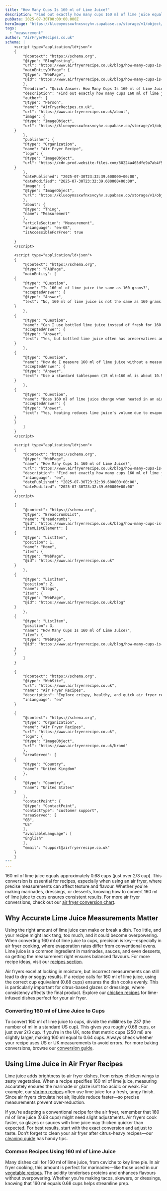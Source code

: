 ```yaml
---
title: "How Many Cups Is 160 ml of Lime Juice?"
description: "Find out exactly how many cups 160 ml of lime juice equals for baking, cooking, or air fryer recipes. Simple conversions for perfect results every time."
pubDate: 2025-07-30T00:00:00.000Z
heroImage: "https://klueoymssxwfnxsvcyhv.supabase.co/storage/v1/object/public/Shmucket/how-many-cups-is-160-ml-of-lime-juice.webp"
tags:
  - "measurement"
author: "AirFryerRecipes.co.uk"
schema: |
    <script type="application/ld+json">
    {
        "@context": "https://schema.org",
        "@type": "BlogPosting",
        "url": "https://www.airfryerrecipe.co.uk/blog/how-many-cups-is-160-ml-of-lime-juice",
        "mainEntityOfPage": {
        "@type": "WebPage",
        "@id": "https://www.airfryerrecipe.co.uk/blog/how-many-cups-is-160-ml-of-lime-juice"
        },
        "headline": "Quick Answer: How Many Cups Is 160 ml of Lime Juice?",
        "description": "Find out exactly how many cups 160 ml of lime juice equals for baking, cooking, or air fryer recipes. Simple conversions for perfect results every time.",
        "author": {
        "@type": "Person",
        "name": "AirFryerRecipes.co.uk",
        "url": "https://www.airfryerrecipe.co.uk/about",
        "image": {
        "@type": "ImageObject",
        "url": "https://klueoymssxwfnxsvcyhv.supabase.co/storage/v1/object/public/Shmucket/Me.jpg"
    }
        },
        "publisher": {
        "@type": "Organization",
        "name": "Air Fryer Recipe",
        "logo": {
        "@type": "ImageObject",
        "url": "https://cdn.prod.website-files.com/68224a465dfe9a7ab4f57570/6844191451a8b2f1e37e63cc_Untitled%20design%20-%202025-06-05T205644.948%20(1).png"
    }
        },
        "datePublished": "2025-07-30T23:32:39.600000+00:00",
        "dateModified": "2025-07-30T23:32:39.600000+00:00",
        "image": {
        "@type": "ImageObject",
        "url": "https://klueoymssxwfnxsvcyhv.supabase.co/storage/v1/object/public/Shmucket/how-many-cups-is-160-ml-of-lime-juice.webp"
        },
        "about": {
        "@type": "Thing",
        "name": "Measurement"
        },
        "articleSection": "Measurement",
        "inLanguage": "en-GB",
        "isAccessibleForFree": true
        
    }
    </script>

    <script type="application/ld+json">
    {
        "@context": "https://schema.org",
        "@type": "FAQPage",
        "mainEntity": [
    {
        "@type": "Question",
        "name": "Is 160 ml of lime juice the same as 160 grams?",
        "acceptedAnswer": {
        "@type": "Answer",
        "text": "No, 160 ml of lime juice is not the same as 160 grams. The weight depends on density—lime juice is roughly 1.04 grams per ml, so 160 ml equals about 166 grams. For precise baking, use a kitchen scale."
    }
        },
    {
        "@type": "Question",
        "name": "Can I use bottled lime juice instead of fresh for 160 ml?",
        "acceptedAnswer": {
        "@type": "Answer",
        "text": "Yes, but bottled lime juice often has preservatives and a slightly different flavour. Fresh lime juice (160 ml or 0.68 cups) is brighter and more aromatic. If substituting, adjust sugar or salt in the recipe to balance taste."
    }
        },
    {
        "@type": "Question",
        "name": "How do I measure 160 ml of lime juice without a measuring cup?",
        "acceptedAnswer": {
        "@type": "Answer",
        "text": "Use a standard tablespoon (15 ml)—160 ml is about 10.5 tablespoons. Alternatively, a US liquid measuring cup marked in ml works best. For air fryer recipes, accuracy ensures even cooking."
    }
        },
    {
        "@type": "Question",
        "name": "Does 160 ml of lime juice change when heated in an air fryer?",
        "acceptedAnswer": {
        "@type": "Answer",
        "text": "Yes, heating reduces lime juice’s volume due to evaporation. If a recipe calls for 160 ml (0.68 cups) post-cooking, you may need to start with slightly more. Stir sauces mid-cook to prevent over-thickening."
    }
    }
        ]
    }
    </script>

    <script type="application/ld+json">
    {
        "@context": "https://schema.org",
        "@type": "WebPage",
        "name": "How Many Cups Is 160 ml of Lime Juice?",
        "url": "https://www.airfryerrecipe.co.uk/blog/how-many-cups-is-160-ml-of-lime-juice",
        "description": "Find out exactly how many cups 160 ml of lime juice equals for baking, cooking, or air fryer recipes. Simple conversions for perfect results every time.",
        "inLanguage": "en",
        "datePublished": "2025-07-30T23:32:39.600000+00:00",
        "dateModified": "2025-07-30T23:32:39.600000+00:00"
    }
    </script>

    {
        "@context": "https://schema.org",
        "@type": "BreadcrumbList",
        "name": "Breadcrumbs",
        "@id": "https://www.airfryerrecipe.co.uk/blog/how-many-cups-is-160-ml-of-lime-juice#breadcrumbs",
        "itemListElement": [
    {
        "@type": "ListItem",
        "position": 1,
        "name": "Home",
        "item": {
        "@type": "WebPage",
        "@id": "https://www.airfryerrecipe.co.uk"
    }
        },
    {
        "@type": "ListItem",
        "position": 2,
        "name": "blogs",
        "item": {
        "@type": "WebPage",
        "@id": "https://www.airfryerrecipe.co.uk/blog"
    }
        },
    {
        "@type": "ListItem",
        "position": 3,
        "name": "How Many Cups Is 160 ml of Lime Juice?",
        "item": {
        "@type": "WebPage",
        "@id": "https://www.airfryerrecipe.co.uk/blog/how-many-cups-is-160-ml-of-lime-juice"
    }
    }
        ]
    }

    {
        "@context": "https://schema.org",
        "@type": "WebSite",
        "url": "https://www.airfryerrecipe.co.uk",
        "name": "Air Fryer Recipes",
        "description": "Explore crispy, healthy, and quick air fryer recipes from around the world. Perfect for everyday meals.",
        "inLanguage": "en"
    }

    {
        "@context": "https://schema.org",
        "@type": "Organization",
        "name": "Air Fryer Recipes",
        "url": "https://www.airfryerrecipe.co.uk",
        "logo": {
        "@type": "ImageObject",
        "url": "https://www.airfryerrecipe.co.uk/brand"
        },
        "areaServed": [
    {
        "@type": "Country",
        "name": "United Kingdom"
        },
    {
        "@type": "Country",
        "name": "United States"
    }
        ],
        "contactPoint": {
        "@type": "ContactPoint",
        "contactType": "customer support",
        "areaServed": [
        "GB",
        "US"
        ],
        "availableLanguage": [
        "English"
        ],
        "email": "support@airfryerrecipe.co.uk"
    }
    }
"""
---
```


<p>160 ml of lime juice equals approximately 0.68 cups (just over 2/3 cup). This conversion is essential for recipes, especially when using an air fryer, where precise measurements can affect texture and flavour. Whether you're making marinades, dressings, or desserts, knowing how to convert 160 ml of lime juice to cups ensures consistent results. For more air fryer conversions, check out our <a href=https://www.airfryerrecipe.co.uk/air-fryer-conversion-chart>air fryer conversion chart</a>.</p>

<h2>Why Accurate Lime Juice Measurements Matter</h2>  
<p>Using the right amount of lime juice can make or break a dish. Too little, and your recipe might lack tang; too much, and it could become overpowering. When converting 160 ml of lime juice to cups, precision is key—especially in air fryer cooking, where evaporation rates differ from conventional ovens. Lime juice is a common ingredient in marinades, sauces, and even desserts, so getting the measurement right ensures balanced flavours. For more recipe ideas, visit our <a href=https://www.airfryerrecipe.co.uk/recipes>recipes section</a>.</p>  

<p>Air fryers excel at locking in moisture, but incorrect measurements can still lead to dry or soggy results. If a recipe calls for 160 ml of lime juice, using the correct cup equivalent (0.68 cups) ensures the dish cooks evenly. This is particularly important for citrus-based glazes or dressings, where consistency affects the final product. Explore our <a href=https://www.airfryerrecipe.co.uk/recipe-category/chicken>chicken recipes</a> for lime-infused dishes perfect for your air fryer.</p>  

<h3>Converting 160 ml of Lime Juice to Cups</h3>  
<p>To convert 160 ml of lime juice to cups, divide the millilitres by 237 (the number of ml in a standard US cup). This gives you roughly 0.68 cups, or just over 2/3 cup. If you’re in the UK, note that metric cups (250 ml) are slightly larger, making 160 ml equal to 0.64 cups. Always check whether your recipe uses US or UK measurements to avoid errors. For more baking conversions, browse our <a href=https://www.airfryerrecipe.co.uk/air-fryer-conversion-chart>conversion guide</a>.</p>  

<h2>Using Lime Juice in Air Fryer Recipes</h2>  
<p>Lime juice adds brightness to air fryer dishes, from crispy chicken wings to zesty vegetables. When a recipe specifies 160 ml of lime juice, measuring accurately ensures the marinade or glaze isn’t too acidic or weak. For example, our <a href=https://www.airfryerrecipe.co.uk/recipe-category/shrimp>shrimp recipes</a> often use lime juice for a fresh, tangy finish. Since air fryers circulate hot air, liquids reduce faster—so precise measurements prevent over-reduction.</p>  

<p>If you’re adapting a conventional recipe for the air fryer, remember that 160 ml of lime juice (0.68 cups) might need slight adjustments. Air fryers cook faster, so glazes or sauces with lime juice may thicken quicker than expected. For best results, start with the exact conversion and adjust to taste. Don’t forget to clean your air fryer after citrus-heavy recipes—our <a href=https://www.airfryerrecipe.co.uk/air-fryer-cleaner>cleaning guide</a> has handy tips.</p>  

<h3>Common Recipes Using 160 ml of Lime Juice</h3>  
<p>Many dishes call for 160 ml of lime juice, from ceviche to key lime pie. In air fryer cooking, this amount is perfect for marinades—like those used in our <a href=https://www.airfryerrecipe.co.uk/recipe-category/vegetables>vegetable recipes</a>. The acidity tenderises proteins and enhances flavours without overpowering. Whether you’re making tacos, skewers, or dressings, knowing that 160 ml equals 0.68 cups helps streamline prep.</p>
